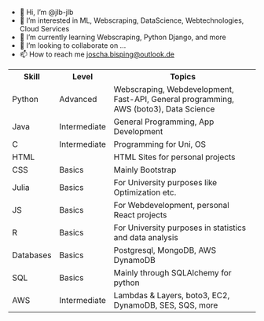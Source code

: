 - 👋 Hi, I’m @jlb-jlb
- 👀 I’m interested in ML, Webscraping, DataScience, Webtechnologies, Cloud Services
- 🌱 I’m currently learning Webscraping, Python Django, and more
- 💞️ I’m looking to collaborate on ...
- 📫 How to reach me joscha.bisping@outlook.de

<div>

<table>
<tr>
<th>Skill</th>
<th>Level</th>
<th>Topics</th>
</tr>
<tr>
<td>Python</td>
<td>Advanced</td>
<td>Webscraping, Webdevelopment, Fast-API, General programming, AWS (boto3), Data Science</td>
</tr>
<tr>
<td>Java</td>
<td>Intermediate</td>
<td>General Programming, App Development</td>
</tr>
<tr>
<td>C</td><td>Intermediate</td><td>Programming for Uni, OS</td>
</tr>
<tr>
<td>HTML</td><td></td><td>HTML Sites for personal projects</td>
</tr>
<tr>
<td>CSS</td><td>Basics</td><td>Mainly Bootstrap</td>
</tr>
<tr>
<td>Julia</td><td>Basics</td><td>For University purposes like Optimization etc.</td>
</tr>
<tr>
<td>JS</td><td>Basics</td><td>For Webdevelopment, personal React projects</td>
</tr>
<tr>
<td>R</td><td>Basics</td><td>For University purposes in statistics and data analysis</td>
</tr>
<tr>
<td>Databases</td><td>Basics</td><td>Postgresql, MongoDB, AWS DynamoDB</td>
</tr>
<tr>
<td>SQL</td><td>Basics</td><td>Mainly through SQLAlchemy for python</td>
</tr>
<tr>
<td>AWS</td><td>Intermediate</td><td>Lambdas & Layers, boto3, EC2, DynamoDB, SES, SQS, more</td>
</tr>

</table>
</div>

<!---
jlb-jlb/jlb-jlb is a ✨ special ✨ repository because its `README.md` (this file) appears on your GitHub profile.
You can click the Preview link to take a look at your changes.
--->
